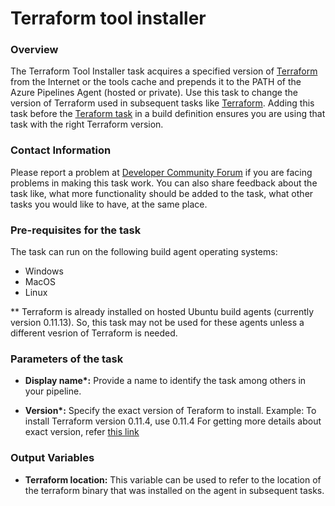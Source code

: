 # Terraform tool installer


### Overview

The Terraform Tool Installer task acquires a specified version of [Terraform](https://www.terraform.io/) from the Internet or the tools cache and prepends it to the PATH of the Azure Pipelines Agent (hosted or private). Use this task to change the version of Terraform used in subsequent tasks like [Terraform]().
Adding this task before the [Teraform task]() in a build definition ensures you are using that task with the right Terraform version.


### Contact Information

Please report a problem at [Developer Community Forum](https://developercommunity.visualstudio.com/spaces/21/index.html) if you are facing problems in making this task work. You can also share feedback about the task like, what more functionality should be added to the task, what other tasks you would like to have, at the same place.


### Pre-requisites for the task

The task can run on the following build agent operating systems:
- Windows
- MacOS
- Linux

** Terraform is already installed on hosted Ubuntu build agents (currently version 0.11.13). So, this task may not be used for these agents unless a different vesrion of Terraform is needed.

### Parameters of the task

* **Display name\*:** Provide a name to identify the task among others in your pipeline.

* **Version\*:** Specify the exact version of Teraform to install.
Example: 
    To install Terraform version 0.11.4, use 0.11.4
For getting more details about exact version, refer [this link](https://releases.hashicorp.com/terraform/)

### Output Variables

* **Terraform location:** This variable can be used to refer to the location of the terraform binary that was installed on the agent in subsequent tasks.
